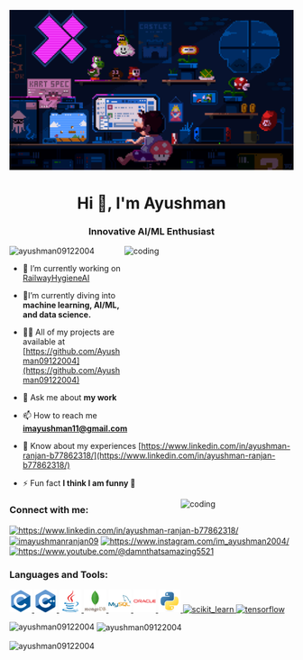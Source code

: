 ![logo](https://github.com/Ayushman09122004/Ayushman09122004/blob/main/git%20banner.gif)
<h1 align="center">Hi 👋, I'm Ayushman</h1>
<h3 align="center">Innovative AI/ML Enthusiast</h3>
 <img align="right" alt="coding" width="300" height="300" src="https://github.com/Ayushman09122004/Ayushman09122004/blob/main/git_gif2.gif">

<p align="left"> <img src="https://komarev.com/ghpvc/?username=ayushman09122004&label=Profile%20views&color=0e75b6&style=flat" alt="ayushman09122004" /> </p>

- 🔭 I’m currently working on [RailwayHygieneAI](https://github.com/Ayushman09122004/RailwayHygieneAI)

- 🌱I’m currently diving into **machine learning, AI/ML, and data science.**

- 👨‍💻 All of my projects are available at [https://github.com/Ayushman09122004](https://github.com/Ayushman09122004)

- 💬 Ask me about **my work**

- 📫 How to reach me **imayushman11@gmail.com**

- 📄 Know about my experiences [https://www.linkedin.com/in/ayushman-ranjan-b77862318/](https://www.linkedin.com/in/ayushman-ranjan-b77862318/)

- ⚡ Fun fact **I think I am funny 👯**
<img align="right" alt="coding" width="200" src="https://user-images.githubusercontent.com/55389276/140866485-8fb1c876-9a8f-4d6a-98dc-08c4981eaf70.gif">
<h3 align="left">Connect with me:</h3>
<p align="left">
<a href="https://linkedin.com/in/https://www.linkedin.com/in/ayushman-ranjan-b77862318/" target="blank"><img align="center" src="https://raw.githubusercontent.com/rahuldkjain/github-profile-readme-generator/master/src/images/icons/Social/linked-in-alt.svg" alt="https://www.linkedin.com/in/ayushman-ranjan-b77862318/" height="30" width="40" /></a>
<a href="https://kaggle.com/imayushmanranjan09" target="blank"><img align="center" src="https://raw.githubusercontent.com/rahuldkjain/github-profile-readme-generator/master/src/images/icons/Social/kaggle.svg" alt="imayushmanranjan09" height="30" width="40" /></a>
<a href="https://instagram.com/https://www.instagram.com/im_ayushman2004/" target="blank"><img align="center" src="https://raw.githubusercontent.com/rahuldkjain/github-profile-readme-generator/master/src/images/icons/Social/instagram.svg" alt="https://www.instagram.com/im_ayushman2004/" height="30" width="40" /></a>
<a href="https://www.youtube.com/c/https://www.youtube.com/@damnthatsamazing5521" target="blank"><img align="center" src="https://raw.githubusercontent.com/rahuldkjain/github-profile-readme-generator/master/src/images/icons/Social/youtube.svg" alt="https://www.youtube.com/@damnthatsamazing5521" height="30" width="40" /></a>
</p>


<h3 align="left">Languages and Tools:</h3>
<p align="left"> <a href="https://www.cprogramming.com/" target="_blank" rel="noreferrer"> <img src="https://raw.githubusercontent.com/devicons/devicon/master/icons/c/c-original.svg" alt="c" width="40" height="40"/> </a> <a href="https://www.w3schools.com/cpp/" target="_blank" rel="noreferrer"> <img src="https://raw.githubusercontent.com/devicons/devicon/master/icons/cplusplus/cplusplus-original.svg" alt="cplusplus" width="40" height="40"/> </a> <a href="https://www.java.com" target="_blank" rel="noreferrer"> <img src="https://raw.githubusercontent.com/devicons/devicon/master/icons/java/java-original.svg" alt="java" width="40" height="40"/> </a> <a href="https://www.mongodb.com/" target="_blank" rel="noreferrer"> <img src="https://raw.githubusercontent.com/devicons/devicon/master/icons/mongodb/mongodb-original-wordmark.svg" alt="mongodb" width="40" height="40"/> </a> <a href="https://www.mysql.com/" target="_blank" rel="noreferrer"> <img src="https://raw.githubusercontent.com/devicons/devicon/master/icons/mysql/mysql-original-wordmark.svg" alt="mysql" width="40" height="40"/> </a> <a href="https://www.oracle.com/" target="_blank" rel="noreferrer"> <img src="https://raw.githubusercontent.com/devicons/devicon/master/icons/oracle/oracle-original.svg" alt="oracle" width="40" height="40"/> </a> <a href="https://www.python.org" target="_blank" rel="noreferrer"> <img src="https://raw.githubusercontent.com/devicons/devicon/master/icons/python/python-original.svg" alt="python" width="40" height="40"/> </a> <a href="https://scikit-learn.org/" target="_blank" rel="noreferrer"> <img src="https://upload.wikimedia.org/wikipedia/commons/0/05/Scikit_learn_logo_small.svg" alt="scikit_learn" width="40" height="40"/> </a> <a href="https://www.tensorflow.org" target="_blank" rel="noreferrer"> <img src="https://www.vectorlogo.zone/logos/tensorflow/tensorflow-icon.svg" alt="tensorflow" width="40" height="40"/> </a> </p>

<p><img align="left" src="https://github-readme-stats.vercel.app/api/top-langs?username=ayushman09122004&show_icons=true&locale=en&layout=compact" alt="ayushman09122004" /></p>

<p>&nbsp;<img align="center" src="https://github-readme-stats.vercel.app/api?username=ayushman09122004&show_icons=true&locale=en" alt="ayushman09122004" /></p>

<p><img align="center" src="https://github-readme-streak-stats.herokuapp.com/?user=ayushman09122004&" alt="ayushman09122004" /></p>
